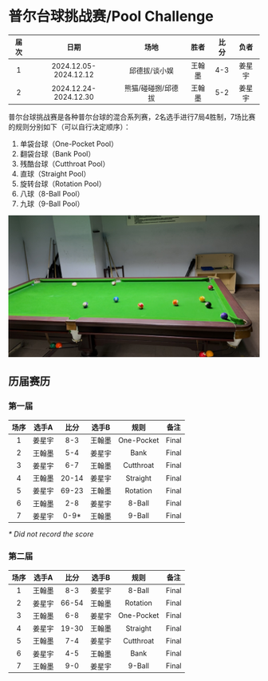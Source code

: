 # 普尔台球挑战赛/Pool Challenge

| 届次 | 日期                   | 场地              | 胜者   | 比分 | 负者  |
| :--: | :-------------------: | :---------------: | :---: | :--: | :---: |
| 1    | 2024.12.05-2024.12.12 | 邱德拔/谈小娱      | 王翰墨 | 4-3 | 姜星宇 |
| 2    | 2024.12.24-2024.12.30 | 熊猫/碰碰捌/邱德拔 | 王翰墨 | 5-2 | 姜星宇 |

普尔台球挑战赛是各种普尔台球的混合系列赛，2名选手进行7局4胜制，7场比赛的规则分别如下（可以自行决定顺序）：

1. 单袋台球（One-Pocket Pool）
2. 翻袋台球（Bank Pool）
3. 残酷台球（Cutthroat Pool）
4. 直球（Straight Pool）
5. 旋转台球（Rotation Pool）
6. 八球（8-Ball Pool）
7. 九球（9-Ball Pool）

![](./img/pool_challenge.jpg)

## 历届赛历

### 第一届

| 场序 | 选手A  | 比分  | 选手B   | 规则       | 备注  |
| :--: | :---: | :---: | :----: | :--------: | :---: |
| 1    | 姜星宇 | 8-3   | 王翰墨 | One-Pocket | Final |
| 2    | 王翰墨 | 5-4   | 姜星宇 | Bank       | Final |
| 3    | 姜星宇 | 6-7   | 王翰墨 | Cutthroat  | Final |
| 4    | 王翰墨 | 20-14 | 姜星宇 | Straight   | Final |
| 5    | 姜星宇 | 69-23 | 王翰墨 | Rotation   | Final |
| 6    | 王翰墨 | 2-8   | 姜星宇 | 8-Ball     | Final |
| 7    | 姜星宇 | 0-9\* | 王翰墨 | 9-Ball     | Final |

*\* Did not record the score*

### 第二届

| 场序 | 选手A  | 比分  | 选手B   | 规则       | 备注  |
| :--: | :---: | :---: | :----: | :--------: | :---: |
| 1    | 王翰墨 | 8-3   | 姜星宇 | 8-Ball     | Final |
| 2    | 姜星宇 | 66-54 | 王翰墨 | Rotation   | Final |
| 3    | 王翰墨 | 6-8   | 姜星宇 | One-Pocket | Final |
| 4    | 姜星宇 | 19-30 | 王翰墨 | Straight   | Final |
| 5    | 王翰墨 | 7-4   | 姜星宇 | Cutthroat  | Final |
| 6    | 姜星宇 | 4-5   | 王翰墨 | Bank       | Final |
| 7    | 王翰墨 | 9-0   | 姜星宇 | 9-Ball     | Final |
